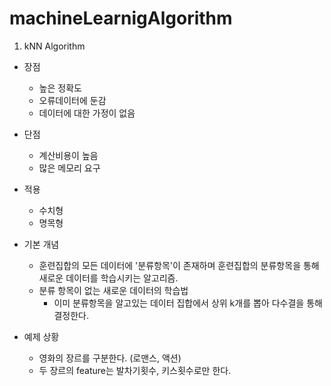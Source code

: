 # machineLearnigAlgorithm


1. kNN Algorithm

- 장점
    - 높은 정확도
    - 오류데이터에 둔감
    - 데이터에 대한 가정이 없음
    
- 단점
    - 계산비용이 높음
    - 많은 메모리 요구
    
- 적용
    - 수치형
    - 명목형

- 기본 개념
   - 훈련집합의 모든 데이터에 '분류항목'이 존재하며 훈련집합의 분류항목을 통해 새로운 데이터를 학습시키는 알고리즘.
   - 분류 항목이 없는 새로운 데이터의 학습법
        - 이미 분류항목을 알고있는 데이터 집합에서 상위 k개를 뽑아 다수결을 통해 결정한다.

- 예제 상황
    - 영화의 장르를 구분한다. (로맨스, 액션)
    - 두 장르의 feature는 발차기횟수, 키스횟수로만 한다.